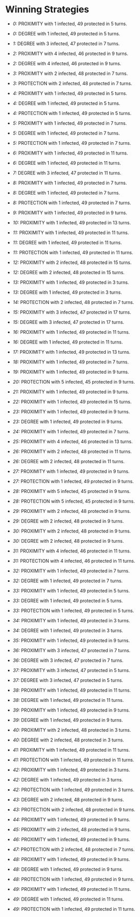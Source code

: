 # Winning Strategies

* _0:_ PROXIMITY with 1 infected, 49 protected in 5 turns.


* _0:_ DEGREE with 1 infected, 49 protected in 5 turns.


* _1:_ DEGREE with 3 infected, 47 protected in 7 turns.


* _2:_ PROXIMITY with 4 infected, 46 protected in 9 turns.


* _2:_ DEGREE with 4 infected, 46 protected in 9 turns.


* _3:_ PROXIMITY with 2 infected, 48 protected in 7 turns.


* _3:_ PROTECTION with 2 infected, 48 protected in 7 turns.


* _4:_ PROXIMITY with 1 infected, 49 protected in 5 turns.


* _4:_ DEGREE with 1 infected, 49 protected in 5 turns.


* _4:_ PROTECTION with 1 infected, 49 protected in 5 turns.


* _5:_ PROXIMITY with 1 infected, 49 protected in 7 turns.


* _5:_ DEGREE with 1 infected, 49 protected in 7 turns.


* _5:_ PROTECTION with 1 infected, 49 protected in 7 turns.


* _6:_ PROXIMITY with 1 infected, 49 protected in 11 turns.


* _6:_ DEGREE with 1 infected, 49 protected in 11 turns.


* _7:_ DEGREE with 3 infected, 47 protected in 11 turns.


* _8:_ PROXIMITY with 1 infected, 49 protected in 7 turns.


* _8:_ DEGREE with 1 infected, 49 protected in 7 turns.


* _8:_ PROTECTION with 1 infected, 49 protected in 7 turns.


* _9:_ PROXIMITY with 1 infected, 49 protected in 9 turns.


* _10:_ PROXIMITY with 1 infected, 49 protected in 13 turns.


* _11:_ PROXIMITY with 1 infected, 49 protected in 11 turns.


* _11:_ DEGREE with 1 infected, 49 protected in 11 turns.


* _11:_ PROTECTION with 1 infected, 49 protected in 11 turns.


* _12:_ PROXIMITY with 2 infected, 48 protected in 15 turns.


* _12:_ DEGREE with 2 infected, 48 protected in 15 turns.


* _13:_ PROXIMITY with 1 infected, 49 protected in 3 turns.


* _13:_ DEGREE with 1 infected, 49 protected in 3 turns.


* _14:_ PROTECTION with 2 infected, 48 protected in 7 turns.


* _15:_ PROXIMITY with 3 infected, 47 protected in 17 turns.


* _15:_ DEGREE with 3 infected, 47 protected in 17 turns.


* _16:_ PROXIMITY with 1 infected, 49 protected in 11 turns.


* _16:_ DEGREE with 1 infected, 49 protected in 11 turns.


* _17:_ PROXIMITY with 1 infected, 49 protected in 13 turns.


* _18:_ PROXIMITY with 1 infected, 49 protected in 7 turns.


* _19:_ PROXIMITY with 1 infected, 49 protected in 9 turns.


* _20:_ PROTECTION with 5 infected, 45 protected in 9 turns.


* _21:_ PROXIMITY with 1 infected, 49 protected in 9 turns.


* _22:_ PROXIMITY with 1 infected, 49 protected in 15 turns.


* _23:_ PROXIMITY with 1 infected, 49 protected in 9 turns.


* _23:_ DEGREE with 1 infected, 49 protected in 9 turns.


* _24:_ PROXIMITY with 1 infected, 49 protected in 7 turns.


* _25:_ PROXIMITY with 4 infected, 46 protected in 13 turns.


* _26:_ PROXIMITY with 2 infected, 48 protected in 11 turns.


* _26:_ DEGREE with 2 infected, 48 protected in 11 turns.


* _27:_ PROXIMITY with 1 infected, 49 protected in 9 turns.


* _27:_ PROTECTION with 1 infected, 49 protected in 9 turns.


* _28:_ PROXIMITY with 5 infected, 45 protected in 9 turns.


* _28:_ PROTECTION with 5 infected, 45 protected in 9 turns.


* _29:_ PROXIMITY with 2 infected, 48 protected in 9 turns.


* _29:_ DEGREE with 2 infected, 48 protected in 9 turns.


* _30:_ PROXIMITY with 2 infected, 48 protected in 9 turns.


* _30:_ DEGREE with 2 infected, 48 protected in 9 turns.


* _31:_ PROXIMITY with 4 infected, 46 protected in 11 turns.


* _31:_ PROTECTION with 4 infected, 46 protected in 11 turns.


* _32:_ PROXIMITY with 1 infected, 49 protected in 7 turns.


* _32:_ DEGREE with 1 infected, 49 protected in 7 turns.


* _33:_ PROXIMITY with 1 infected, 49 protected in 5 turns.


* _33:_ DEGREE with 1 infected, 49 protected in 5 turns.


* _33:_ PROTECTION with 1 infected, 49 protected in 5 turns.


* _34:_ PROXIMITY with 1 infected, 49 protected in 3 turns.


* _34:_ DEGREE with 1 infected, 49 protected in 3 turns.


* _35:_ PROXIMITY with 1 infected, 49 protected in 9 turns.


* _36:_ PROXIMITY with 3 infected, 47 protected in 7 turns.


* _36:_ DEGREE with 3 infected, 47 protected in 7 turns.


* _37:_ PROXIMITY with 3 infected, 47 protected in 5 turns.


* _37:_ DEGREE with 3 infected, 47 protected in 5 turns.


* _38:_ PROXIMITY with 1 infected, 49 protected in 11 turns.


* _38:_ DEGREE with 1 infected, 49 protected in 11 turns.


* _39:_ PROXIMITY with 1 infected, 49 protected in 9 turns.


* _39:_ DEGREE with 1 infected, 49 protected in 9 turns.


* _40:_ PROXIMITY with 2 infected, 48 protected in 3 turns.


* _40:_ DEGREE with 2 infected, 48 protected in 3 turns.


* _41:_ PROXIMITY with 1 infected, 49 protected in 11 turns.


* _41:_ PROTECTION with 1 infected, 49 protected in 11 turns.


* _42:_ PROXIMITY with 1 infected, 49 protected in 3 turns.


* _42:_ DEGREE with 1 infected, 49 protected in 3 turns.


* _42:_ PROTECTION with 1 infected, 49 protected in 3 turns.


* _43:_ DEGREE with 2 infected, 48 protected in 9 turns.


* _43:_ PROTECTION with 2 infected, 48 protected in 9 turns.


* _44:_ PROXIMITY with 1 infected, 49 protected in 9 turns.


* _45:_ PROXIMITY with 2 infected, 48 protected in 9 turns.


* _46:_ PROXIMITY with 1 infected, 49 protected in 9 turns.


* _47:_ PROTECTION with 2 infected, 48 protected in 7 turns.


* _48:_ PROXIMITY with 1 infected, 49 protected in 9 turns.


* _48:_ DEGREE with 1 infected, 49 protected in 9 turns.


* _48:_ PROTECTION with 1 infected, 49 protected in 9 turns.


* _49:_ PROXIMITY with 1 infected, 49 protected in 11 turns.


* _49:_ DEGREE with 1 infected, 49 protected in 11 turns.


* _49:_ PROTECTION with 1 infected, 49 protected in 11 turns.


